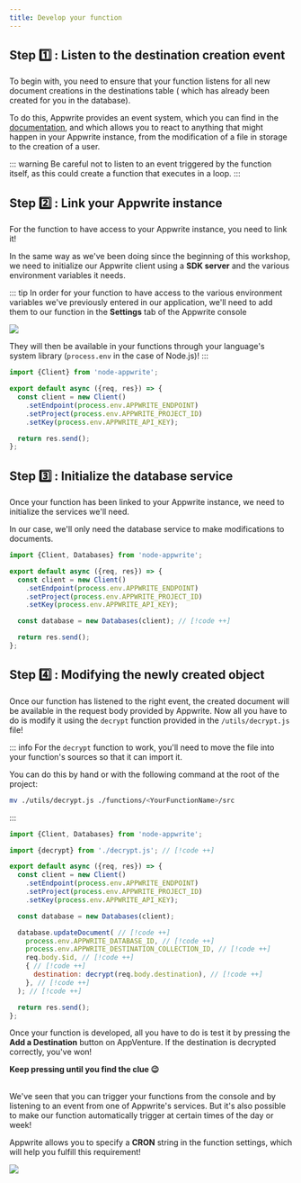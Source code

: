 ```yaml
---
title: Develop your function
---
```


<Hero
title="Let's develop our function ✍🏼"
image="/assets/workshop/functions/develop.jpg"
description="Our function exists, it's there, but so far we can't say it's very useful. I'm sure we can make it work for
us to solve our destination problem, to go and find a clue that will lead us to the treasure! Your mission is to develop
a function that will allow us to decode these damn destinations..."
/>

## Step 1️⃣ : Listen to the destination creation event

To begin with, you need to ensure that your function listens for all new document creations in the destinations table (
which has already been created for you in the database).

To do this, Appwrite provides an event system, which you can find in
the [documentation](https://appwrite.io/docs/advanced/platform/events#authentication-events), and which allows you to
react to anything that might happen in your Appwrite instance, from the modification of a file in storage to the
creation of a user.

::: warning
Be careful not to listen to an event triggered by the function itself, as this could create a function that executes in
a loop.
:::

## Step 2️⃣ : Link your Appwrite instance

For the function to have access to your Appwrite instance, you need to link it!

In the same way as we've been doing since the beginning of this workshop, we need to initialize our Appwrite client
using a **SDK server** and the various environment variables it needs.

::: tip
In order for your function to have access to the various environment variables we've previously entered in our
application, we'll need to add them to our function in the **Settings** tab of the Appwrite console

<Image src="/assets/workshop/functions/envVariable.png" imageAlt="Setting environment variables in the Appwrite console" withoutShadow ></Image>

They will then be available in your functions through your language's system library (`process.env` in the case of
Node.js)!
:::

<Solution>

```js
import {Client} from 'node-appwrite';

export default async ({req, res}) => {
  const client = new Client()
    .setEndpoint(process.env.APPWRITE_ENDPOINT)
    .setProject(process.env.APPWRITE_PROJECT_ID)
    .setKey(process.env.APPWRITE_API_KEY);

  return res.send();
};
```

</Solution>

## Step 3️⃣ : Initialize the database service

Once your function has been linked to your Appwrite instance, we need to initialize the services we'll need.

In our case, we'll only need the database service to make modifications to documents.

<Solution>

```js
import {Client, Databases} from 'node-appwrite';

export default async ({req, res}) => {
  const client = new Client()
    .setEndpoint(process.env.APPWRITE_ENDPOINT)
    .setProject(process.env.APPWRITE_PROJECT_ID)
    .setKey(process.env.APPWRITE_API_KEY);

  const database = new Databases(client); // [!code ++]

  return res.send();
};
```

</Solution>

## Step 4️⃣ : Modifying the newly created object

Once our function has listened to the right event, the created document will be available in the request body provided
by Appwrite. Now all you have to do is modify it using the `decrypt` function provided in the `/utils/decrypt.js` file!

::: info
For the `decrypt` function to work, you'll need to move the file into your function's sources so that it can import it.

You can do this by hand or with the following command at the root of the project:

```bash
mv ./utils/decrypt.js ./functions/<YourFunctionName>/src
```

:::

<Solution>

```js
import {Client, Databases} from 'node-appwrite';

import {decrypt} from './decrypt.js'; // [!code ++]

export default async ({req, res}) => {
  const client = new Client()
    .setEndpoint(process.env.APPWRITE_ENDPOINT)
    .setProject(process.env.APPWRITE_PROJECT_ID)
    .setKey(process.env.APPWRITE_API_KEY);

  const database = new Databases(client);

  database.updateDocument( // [!code ++]
    process.env.APPWRITE_DATABASE_ID, // [!code ++]
    process.env.APPWRITE_DESTINATION_COLLECTION_ID, // [!code ++]
    req.body.$id, // [!code ++]
    { // [!code ++]
      destination: decrypt(req.body.destination), // [!code ++]
    }, // [!code ++]
  ); // [!code ++]

  return res.send();
};
```

</Solution>

Once your function is developed, all you have to do is test it by pressing the **Add a Destination** button on
AppVenture. If the destination is decrypted correctly, you've won!

**Keep pressing until you find the clue 😉**

<InfoBonus title="Triggering Functions at Regular Intervals">
<br />
We've seen that you can trigger your functions from the console and by listening to an event from one of Appwrite's services.
But it's also possible to make our function automatically trigger at certain times of the day or week!

Appwrite allows you to specify a **CRON** string in the function settings, which will help you fulfill this requirement!

<Image src="/assets/workshop/functions/cron.png" imageAlt="Setting function execution by CRON" ></Image>

<br/>
</InfoBonus>
